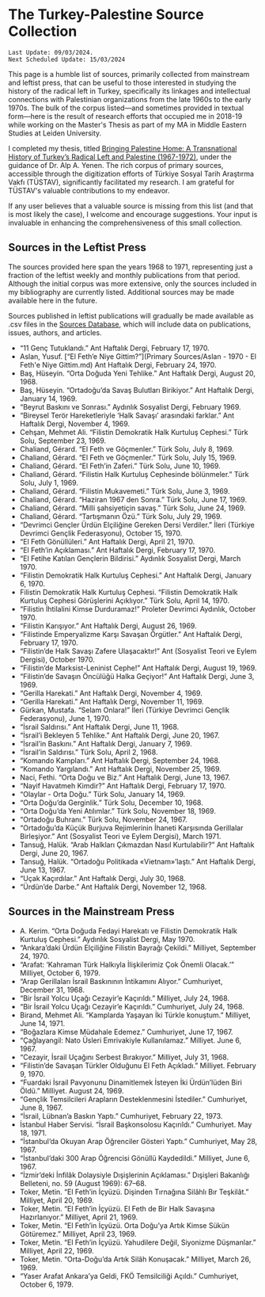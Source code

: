 # The Turkey-Palestine Source Collection
```
Last Update: 09/03/2024. 
Next Scheduled Update: 15/03/2024
```

This page is a humble list of sources, primarily collected from mainstream and leftist press, that can be useful to those interested in studying the history of the radical left in Turkey, specifically its linkages and intellectual connections with Palestinian organizations from the late 1960s to the early 1970s. The bulk of the corpus listed—and sometimes provided in textual form—here is the result of research efforts that occupied me in 2018-19 while working on the Master's Thesis as part of my MA in Middle Eastern Studies at Leiden University.

I completed my thesis, titled <a href="https://studenttheses.universiteitleiden.nl/handle/1887/82728">Bringing Palestine Home: A Transnational History of Turkey’s Radical Left and Palestine (1967-1972)</a>, under the guidance of Dr. Alp A. Yenen. The rich corpus of primary sources, accessible through the digitization efforts of Türkiye Sosyal Tarih Araştırma Vakfı (TÜSTAV), significantly facilitated my research. I am grateful for TÜSTAV's valuable contributions to my endeavor.

If any user believes that a valuable source is missing from this list (and that is most likely the case), I welcome and encourage suggestions. Your input is invaluable in enhancing the comprehensiveness of this small collection.

## Sources in the Leftist Press
The sources provided here span the years 1968 to 1971, representing just a fraction of the leftist weekly and monthly publications from that period. Although the initial corpus was more extensive, only the sources included in my bibliography are currently listed. Additional sources may be made available here in the future. 

Sources published in leftist publications will gradually be made available as .csv files in the <a href='https://github.com/ACortellari/ACortellari.github.io/tree/main/Turkey%20Palestine%20Archive/Sources%20Database'>Sources Database</a>, which will include data on publications, issues, authors, and articles.

  * “11 Genç Tutuklandı.” Ant Haftalık Dergi, February 17, 1970.
  * Aslan, Yusuf. [“El Feth’e Niye Gittim?”](Primary Sources/Aslan - 1970 - El Feth'e Niye Gittim.md) Ant Haftalık Dergi, February 24, 1970.
  * Baş, Hüseyin. “Orta Doğuda Yeni Tehlike.” Ant Haftalık Dergi, August 20, 1968.
  * Baş, Hüseyin. “Ortadoğu’da Savaş Bulutları Birikiyor.” Ant Haftalık Dergi, January 14, 1969.
  * “Beyrut Baskını ve Sonrası.” Aydınlık Sosyalist Dergi, February 1969.
  * “Bireysel Terör Hareketleriyle ‘Halk Savaşı’ arasındaki farklar.” Ant Haftalık Dergi, November 4, 1969.
  * Cehşan, Mehmet Ali. “Filistin Demokratik Halk Kurtuluş Cephesi.” Türk Solu, September 23, 1969.
  * Chaliand, Gérard. “El Feth ve Göçmenler.” Türk Solu, July 8, 1969.
  * Chaliand, Gérard. “El Feth ve Göçmenler.” Türk Solu, July 15, 1969.
  * Chaliand, Gérard. “El Feth’in Zaferi.” Türk Solu, June 10, 1969.
  * Chaliand, Gérard. “Filistin Halk Kurtuluş Cephesinde bölünmeler.” Türk Solu, July 1, 1969.
  * Chaliand, Gérard. “Filistin Mukavemeti.” Türk Solu, June 3, 1969.
  * Chaliand, Gérard. “Haziran 1967 den Sonra.” Türk Solu, June 17, 1969.
  * Chaliand, Gérard. “Milli şahsiyetiçin savaş.” Türk Solu, June 24, 1969.
  * Chaliand, Gérard. “Tartışmanın Özü.” Türk Solu, July 29, 1969.
  * “Devrimci Gençler Ürdün Elçiliğine Gereken Dersi Verdiler.” İleri (Türkiye Devrimci Gençlik Federasyonu), October 15, 1970.
  * “El Feth Gönüllüleri.” Ant Haftalık Dergi, April 21, 1970.
  * “El Feth’in Açıklaması.” Ant Haftalık Dergi, February 17, 1970.
  * “El Fetihe Katılan Gençlerin Bildirisi.” Aydınlık Sosyalist Dergi, March 1970.
  * “Filistin Demokratik Halk Kurtuluş Cephesi.” Ant Haftalık Dergi, January 6, 1970.
  * Filistin Demokratik Halk Kurtuluş Cephesi. “Filistin Demokratik Halk Kurtuluş Cephesi Görüşlerini Açıklıyor.” Türk Solu, April 14, 1970.
  * “Filistin İhtilalini Kimse Durduramaz!” Proleter Devrimci Aydınlık, October 1970.
  * “Filistin Karışıyor.” Ant Haftalık Dergi, August 26, 1969.
  * “Filistinde Emperyalizme Karşı Savaşan Örgütler.” Ant Haftalık Dergi, February 17, 1970.
  * “Filistin’de Halk Savaşı Zafere Ulaşacaktır!” Ant (Sosyalist Teori ve Eylem Dergisi), October 1970.
  * “Filistin’de Marksist-Leninist Cephe!” Ant Haftalık Dergi, August 19, 1969.
  * “Filistin’de Savaşın Öncülüğü Halka Geçiyor!” Ant Haftalık Dergi, June 3, 1969.
  * “Gerilla Harekati.” Ant Haftalık Dergi, November 4, 1969.
  * “Gerilla Harekati.” Ant Haftalık Dergi, November 11, 1969.
  * Gürkan, Mustafa. “Selam Onlara!” İleri (Türkiye Devrimci Gençlik Federasyonu), June 1, 1970.
  * “İsrail Saldırısı.” Ant Haftalık Dergi, June 11, 1968.
  * “İsrail’i Bekleyen 5 Tehlike.” Ant Haftalık Dergi, June 20, 1967.
  * “İsrail’in Baskını.” Ant Haftalık Dergi, January 7, 1969.
  * “İsrail’in Saldırısı.” Türk Solu, April 2, 1968.
  * “Komando Kampları.” Ant Haftalık Dergi, September 24, 1968.
  * “Komando Yargılandı.” Ant Haftalık Dergi, November 25, 1969.
  * Naci, Fethi. “Orta Doğu ve Biz.” Ant Haftalık Dergi, June 13, 1967.
  * “Nayif Havatmeh Kimdir?” Ant Haftalık Dergi, February 17, 1970.
  * “Olaylar - Orta Doğu.” Türk Solu, January 14, 1969.
  * “Orta Doğu’da Gerginlik.” Türk Solu, December 10, 1968.
  * “Orta Doğu’da Yeni Atılımlar.” Türk Solu, November 18, 1969.
  * “Ortadoğu Buhranı.” Türk Solu, November 24, 1967.
  * “Ortadoğu’da Küçük Burjuva Rejimlerinin İhaneti Karşısında Gerillalar Birleşiyor.” Ant (Sosyalist Teori ve Eylem Dergisi), March 1971.
  * Tansuğ, Halük. “Arab Halkları Çıkmazdan Nasıl Kurtulabilir?” Ant Haftalık Dergi, June 20, 1967.
  * Tansuğ, Halük. “Ortadoğu Politikada «Vietnam»’laştı.” Ant Haftalık Dergi, June 13, 1967.
  * “Uçak Kaçırdılar.” Ant Haftalık Dergi, July 30, 1968.
  * “Ürdün’de Darbe.” Ant Haftalık Dergi, November 12, 1968.

## Sources in the Mainstream Press
* A. Kerim. “Orta Doğuda Fedayi Harekatı ve FiIistin Demokratik Halk Kurtuluş Cephesi.” Aydınlık Sosyalist Dergi, May 1970.
* “Ankara’daki Ürdün Elçiliğine Filistin Bayrağı Çekildi.” Milliyet, September 24, 1970.
* “Arafat: ‘Kahraman Türk Halkıyla İlişkilerimiz Çok Önemli Olacak.’” Milliyet, October 6, 1979.
* “Arap Gerillaları İsrail Baskınının İntikamını Alıyor.” Cumhuriyet, December 31, 1968.
* “Bir İsrail Yolcu Uçağı Cezayir’e Kaçırıldı.” Milliyet, July 24, 1968.
* “Bir İsrail Yolcu Uçağı Cezayir’e Kaçırıldı.” Cumhuriyet, July 24, 1968.
* Birand, Mehmet Ali. “Kamplarda Yaşayan İki Türkle konuştum.” Milliyet, June 14, 1971.
* “Boğazlara Kimse Müdahale Edemez.” Cumhuriyet, June 17, 1967.
* “Çağlayangil: Nato Üsleri Emrivakiyle Kullanılamaz.” Milliyet. June 6, 1967.
* “Cezayir, İsrail Uçağını Serbest Bırakıyor.” Milliyet, July 31, 1968.
* “Filistin’de Savaşan Türkler Olduğunu El Feth Açıkladı.” Milliyet. February 9, 1970.
* “Fuardaki İsrail Pavyonunu Dinamitlemek İsteyen İki Ürdün’lüden Biri Öldü.” Milliyet. August 24, 1969.
* “Gençlik Temsilcileri Arapların Desteklenmesini İstediler.” Cumhuriyet, June 8, 1967.
* “İsrail, Lübnan’a Baskın Yaptı.” Cumhuriyet, February 22, 1973.
* İstanbul Haber Servisi. “İsrail Başkonsolosu Kaçırıldı.” Cumhuriyet. May 18, 1971.
* “İstanbul’da Okuyan Arap Öğrenciler Gösteri Yaptı.” Cumhuriyet, May 28, 1967.
* “İstanbul’daki 300 Arap Öğrencisi Gönüllü Kaydedildi.” Milliyet, June 6, 1967.
* “İzmir’deki İnfilâk Dolaysiyle Dışişlerinin Açıklaması.” Dışişleri Bakanlığı Belleteni, no. 59 (August 1969): 67–68.
* Toker, Metin. “El Feth’in İçyüzü. Dişinden Tırnağına Silâhlı Bır Teşkilât.” Milliyet, April 20, 1969.
* Toker, Metin. “El Feth’in İçyüzü. El Feth de Bir Halk Savaşına Hazırlanıyor.” Milliyet, April 21, 1969.
* Toker, Metin. “El Feth’in İçyüzü. Orta Doğu’ya Artık Kimse Sükün Götüremez.” Milliyet, April 23, 1969.
* Toker, Metin. “El Feth’in İçyüzü. Yahudilere Değil, Siyonizme Düşmanlar.” Milliyet, April 22, 1969.
* Toker, Metin. “Orta-Doğu’da Artık Silâh Konuşacak.” Milliyet, March 26, 1969.
* “Yaser Arafat Ankara’ya Geldi, FKÖ Temsilciliği Açıldı.” Cumhuriyet, October 6, 1979.

